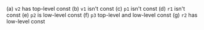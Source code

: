 (a) `v2` has top-level const
(b) `v1` isn't const
(c) `p1` isn't const
(d) `r1` isn't const
(e) `p2` is low-level const
(f) `p3` top-level and low-level const
(g) `r2` has low-level const